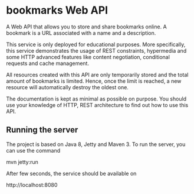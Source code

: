 bookmarks Web API
=================

A Web API that allows you to store and share bookmarks online. 
A bookmark is a URL associated with a name and a description.

This service is only deployed for educational purposes. 
More specifically, this service demonstrates the usage of REST constraints, 
hypermedia and some HTTP advanced features like content negotiation, conditional requests and cache management.

All resources created with this API are only temporarily stored and the total amount of bookmarks is limited. 
Hence, once the limit is reached, a new resource will automatically destroy the oldest one.

The documentation is kept as minimal as possible on purpose.
You should use your knowledge of HTTP, REST architecture to find out how to use this API.

Running the server
------------------

The project is based on Java 8, Jetty and Maven 3. To run the server, you can use the command

  mvn jetty:run

After few seconds, the service should be available on

  http://localhost:8080
 